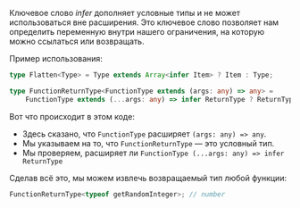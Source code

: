 Ключевое слово _infer_ дополняет условные типы и не может использоваться вне расширения. Это ключевое слово позволяет нам определить переменную внутри нашего ограничения, на которую можно ссылаться или возвращать.

Пример использования:

```typescript
type Flatten<Type> = Type extends Array<infer Item> ? Item : Type;
```

```typescript
type FunctionReturnType<FunctionType extends (args: any) => any> = 
	FunctionType extends (...args: any) => infer ReturnType ? ReturnType : any;
```

Вот что происходит в этом коде: 
- Здесь сказано, что `FunctionType` расширяет `(args: any) => any`.
- Мы указываем на то, что `FunctionReturnType` — это условный тип.
- Мы проверяем, расширяет ли `FunctionType (...args: any) => infer ReturnType`

Сделав всё это, мы можем извлечь возвращаемый тип любой функции:

```typescript
FunctionReturnType<typeof getRandomInteger>; // number
```

